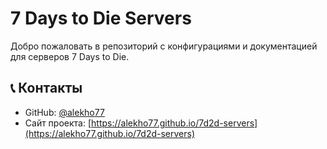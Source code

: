 # 7 Days to Die Servers

Добро пожаловать в репозиторий с конфигурациями и документацией для серверов 7 Days to Die.

## 📞 Контакты

- GitHub: [@alekho77](https://github.com/alekho77)
- Сайт проекта: [https://alekho77.github.io/7d2d-servers](https://alekho77.github.io/7d2d-servers)
